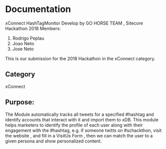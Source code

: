 # Documentation

xConnect HashTagMonitor 
Develop by GO HORSE TEAM , Sitecore Hackathon 2018
Members:
1. Rodrigo Peplau
2. Joao Neto
3. Jose Neto

This is our submission for the 2018 Hackathon in the xConnect category.

## Category
 xConnect

## Purpose:
The Module automatically tracks all tweets for a specified #hashtag and identify accounts that interact with it and import them to xDB. 
This module helps marketers to identify the profile of each user along with their engagement with the #hashtag, 
e.g. if someone twitts on #schackthon, visit the website , and fill in a VisitUs Form , then we can match the user to a given persona
and show personalized content.